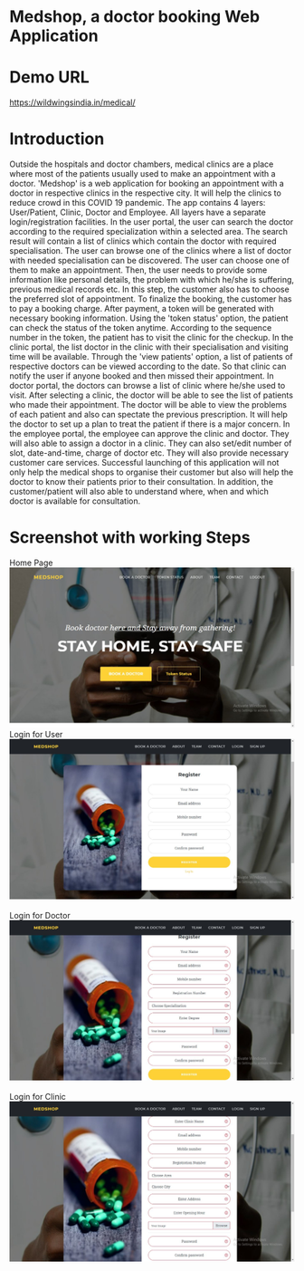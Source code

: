 # Medshop, a doctor booking Web Application
# Demo URL
https://wildwingsindia.in/medical/

# Introduction
Outside the hospitals and doctor chambers, medical clinics are a place where most of the patients usually used to make an appointment with a doctor. 'Medshop' is a web application for booking an appointment with a doctor in respective clinics in the respective city. It will help the clinics to reduce crowd in this COVID 19 pandemic. The app contains 4 layers: User/Patient, Clinic, Doctor and Employee.  All layers have a separate login/registration facilities. In the user portal, the user can search the doctor according to the required specialization within a selected area. The search result will contain a list of clinics which contain the doctor with required specialisation. The user can browse one of the clinics where a list of doctor with needed specialisation can be discovered. The user can choose one of them to make an appointment. Then, the user needs to provide some information like personal details, the problem with which he/she is suffering, previous medical records etc. In this step, the customer also has to choose the preferred slot of appointment. To finalize the booking, the customer has to pay a booking charge. After payment, a token will be generated with necessary booking information. Using the 'token status' option, the patient can check the status of the token anytime. According to the sequence number in the token, the patient has to visit the clinic for the checkup.  In the clinic portal, the list doctor in the clinic with their specialisation and visiting time will be available. Through the 'view patients' option, a list of patients of respective doctors can be viewed according to the date. So that clinic can notify the user if anyone booked and then missed their appointment. In doctor portal, the doctors can browse a list of clinic where he/she used to visit. After selecting a clinic, the doctor will be able to see the list of patients who made their appointment. The doctor will be able to view the problems of each patient and also can spectate the previous prescription. It will help the doctor to set up a plan to treat the patient if there is a major concern. In the employee portal, the employee can approve the clinic and doctor. They will also able to assign a doctor in a clinic. They can also set/edit number of slot, date-and-time, charge of doctor etc. They will also provide necessary customer care services. Successful launching of this application will not only help the medical shops to organise their customer but also will help the doctor to know their patients prior to their consultation. In addition, the customer/patient will also able to understand where, when and which doctor is available for consultation.

# Screenshot with working Steps
Home Page
![Home Page](screenshots/1.jpg)
<br>
Login for User
![User Login](screenshots/10.jpg)<br>
<br>
Login for Doctor
![Doctor Login](screenshots/11.jpg)<br>
<br>
Login for Clinic
![Clinic Login](screenshots/12.jpg)<br>

